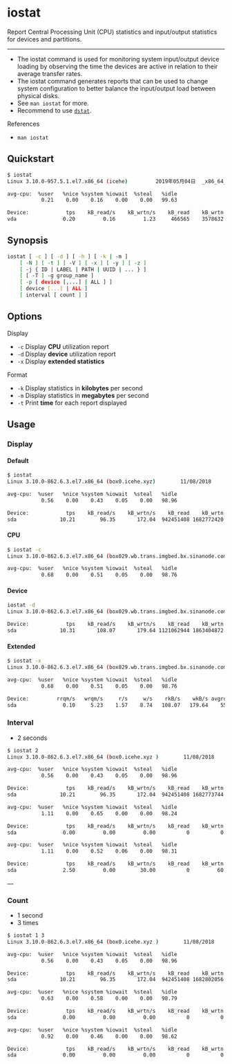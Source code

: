 # iostat

Report Central Processing Unit (CPU) statistics and input/output statistics for devices and partitions.

---

- The iostat command is used for monitoring system input/output device loading by observing the time the devices are active in relation to their average transfer rates.
- The iostat command generates reports that can be used to change system configuration to better balance the input/output load between physical disks.
- See `man iostat` for more.
- Recommend to use [`dstat`](/cmd/d/dstat.md).

References

- `man iostat`

## Quickstart

```bash
$ iostat
Linux 3.10.0-957.5.1.el7.x86_64 (icehe)         2019年05月04日  _x86_64_        (1 CPU)

avg-cpu:  %user   %nice %system %iowait  %steal   %idle
           0.21    0.00    0.16    0.00    0.00   99.63

Device:            tps    kB_read/s    kB_wrtn/s    kB_read    kB_wrtn
vda               0.20         0.16         1.23     466565    3578632
```

## Synopsis

```bash
iostat [ -c ] [ -d ] [ -h ] [ -k | -m ]
    [ -N ] [ -t ] [ -V ] [ -x ] [ -y ] [ -z ]
    [ -j { ID | LABEL | PATH | UUID | ... } ]
    [ [ -T ] -g group_name ]
    [ -p [ device [,...] | ALL ] ]
    [ device [...] | ALL ]
    [ interval [ count ] ]
```

## Options

Display

- `-c` Display **CPU** utilization report
- `-d` Display **device** utilization report
- `-x` Display **extended statistics**

Format

- `-k` Display statistics in **kilobytes** per second
- `-m` Display statistics in **megabytes** per second
- `-t` Print **time** for each report displayed

## Usage

### Display

#### Default

```bash
$ iostat
Linux 3.10.0-862.6.3.el7.x86_64 (box0.icehe.xyz)        11/08/2018      _x86_64_        (24 CPU)

avg-cpu:  %user   %nice %system %iowait  %steal   %idle
           0.56    0.00    0.43    0.05    0.00   98.96

Device:            tps    kB_read/s    kB_wrtn/s    kB_read    kB_wrtn
sda              10.21        96.35       172.04  942451408 1682772420
```

#### CPU

```bash
$ iostat -c
Linux 3.10.0-862.6.3.el7.x86_64 (box029.wb.trans.imgbed.bx.sinanode.com)        11/15/2018      _x86_64_        (24 CPU)

avg-cpu:  %user   %nice %system %iowait  %steal   %idle
           0.68    0.00    0.51    0.05    0.00   98.76
```

#### Device

```bash
iostat -d
Linux 3.10.0-862.6.3.el7.x86_64 (box029.wb.trans.imgbed.bx.sinanode.com)        11/15/2018      _x86_64_        (24 CPU)

Device:            tps    kB_read/s    kB_wrtn/s    kB_read    kB_wrtn
sda              10.31       108.07       179.64 1121062944 1863404872
```

#### Extended

```bash
$ iostat -x
Linux 3.10.0-862.6.3.el7.x86_64 (box029.wb.trans.imgbed.bx.sinanode.com)        11/15/2018      _x86_64_        (24 CPU)

avg-cpu:  %user   %nice %system %iowait  %steal   %idle
           0.68    0.00    0.51    0.05    0.00   98.76

Device:         rrqm/s   wrqm/s     r/s     w/s    rkB/s    wkB/s avgrq-sz avgqu-sz   await r_await w_await  svctm  %util
sda               0.10     5.23    1.57    8.74   108.07   179.64    55.81     0.08    8.05    1.61    9.21   1.58   1.63
```

### Interval

- 2 seconds

```bash
$ iostat 2
Linux 3.10.0-862.6.3.el7.x86_64 (box0.icehe.xyz )        11/08/2018      _x86_64_        (24 CPU)

avg-cpu:  %user   %nice %system %iowait  %steal   %idle
           0.56    0.00    0.43    0.05    0.00   98.96

Device:            tps    kB_read/s    kB_wrtn/s    kB_read    kB_wrtn
sda              10.21        96.35       172.04  942451408 1682773744

avg-cpu:  %user   %nice %system %iowait  %steal   %idle
           1.11    0.00    0.65    0.00    0.00   98.24

Device:            tps    kB_read/s    kB_wrtn/s    kB_read    kB_wrtn
sda               0.00         0.00         0.00          0          0

avg-cpu:  %user   %nice %system %iowait  %steal   %idle
           1.11    0.00    0.52    0.06    0.00   98.31

Device:            tps    kB_read/s    kB_wrtn/s    kB_read    kB_wrtn
sda               2.50         0.00        30.00          0         60

……
```

### Count

- 1 second
- 3 times

```bash
$ iostat 1 3
Linux 3.10.0-862.6.3.el7.x86_64 (box0.icehe.xyz )        11/08/2018      _x86_64_        (24 CPU)

avg-cpu:  %user   %nice %system %iowait  %steal   %idle
           0.56    0.00    0.43    0.05    0.00   98.96

Device:            tps    kB_read/s    kB_wrtn/s    kB_read    kB_wrtn
sda              10.21        96.35       172.04  942451408 1682802056

avg-cpu:  %user   %nice %system %iowait  %steal   %idle
           0.63    0.00    0.58    0.00    0.00   98.79

Device:            tps    kB_read/s    kB_wrtn/s    kB_read    kB_wrtn
sda               0.00         0.00         0.00          0          0

avg-cpu:  %user   %nice %system %iowait  %steal   %idle
           0.92    0.00    0.46    0.00    0.00   98.62

Device:            tps    kB_read/s    kB_wrtn/s    kB_read    kB_wrtn
sda               0.00         0.00         0.00          0          0

```

